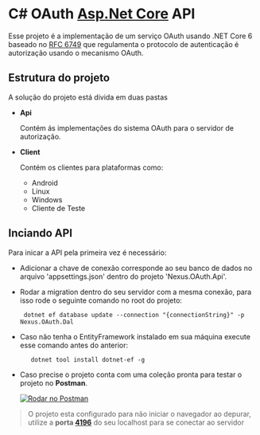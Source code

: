 # C# OAuth [Asp.Net Core](https://asp.net) API
Esse projeto é a implementação de um serviço OAuth usando .NET Core 6 baseado no [RFC 6749](https://datatracker.ietf.org/doc/html/rfc6749) 
que regulamenta o protocolo de autenticação é autorização usando o mecanismo OAuth. 

## Estrutura do projeto 
A solução do projeto está divida em duas pastas 
- **Api**
	
	Contém ás implementações do sistema OAuth para o servidor de autorização.

- **Client**	
	
	Contém os clientes para plataformas como: 
	- Android 
	- Linux 
	- Windows 
	- Cliente de Teste
## Inciando API
Para inicar a API pela primeira vez é necessário:
- Adicionar a chave de conexão corresponde ao seu banco de dados no arquivo 'appsettings.json' dentro do projeto 'Nexus.OAuth.Api'.
- Rodar a migration dentro do seu servidor com a mesma conexão, para isso rode o seguinte comando no root do projeto:
	 ``` 
      dotnet ef database update --connection "{connectionString}" -p Nexus.OAuth.Dal
- Caso não tenha o EntityFramework instalado em sua máquina execute esse comando antes do anterior:
   ```
      dotnet tool install dotnet-ef -g
- Caso precise o projeto conta com uma coleção pronta para testar o projeto no **Postman**.

  [![Rodar no Postman](https://run.pstmn.io/button.svg)](https://app.getpostman.com/run-collection/10567804-e51adde7-b8e9-40b2-9e0a-e236f839c5d4?action=collection%2Ffork&collection-url=entityId%3D10567804-e51adde7-b8e9-40b2-9e0a-e236f839c5d4%26entityType%3Dcollection%26workspaceId%3D7eeb276b-b89e-4ae3-af25-94e668ad861e)

> O projeto esta configurado para não iniciar o navegador ao depurar, utilize a **porta [4196](https://localhost:4196)** do seu localhost para se conectar ao servidor
